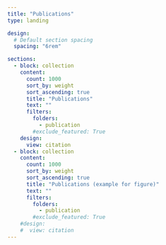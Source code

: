 ```yaml
---
title: "Publications"
type: landing

design:
  # Default section spacing
  spacing: "6rem"

sections:
  - block: collection
    content:
      count: 1000
      sort_by: weight
      sort_ascending: true
      title: "Publications"
      text: ""
      filters:
        folders:
          - publication
        #exclude_featured: True
    design:
      view: citation
  - block: collection
    content:
      count: 1000
      sort_by: weight
      sort_ascending: true
      title: "Publications (example for figure)"
      text: ""
      filters:
        folders:
          - publication
        #exclude_featured: True
    #design:
    #  view: citation
---
```

